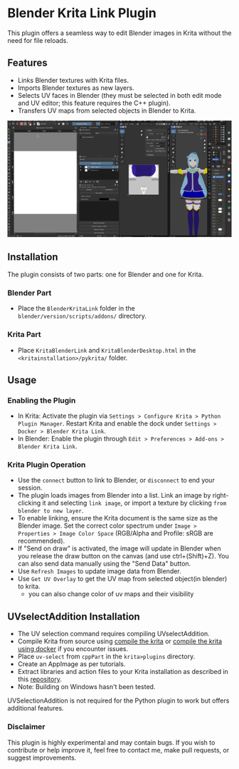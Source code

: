 # Blender Krita Link Plugin

This plugin offers a seamless way to edit Blender images in Krita without the need for file reloads.

## Features
- Links Blender textures with Krita files.
- Imports Blender textures as new layers.
- Selects UV faces in Blender (they must be selected in both edit mode and UV editor; this feature requires the C++ plugin).
- Transfers UV maps from selected objects in Blender to Krita.

![demo](demo.gif)

## Installation

The plugin consists of two parts: one for Blender and one for Krita.

### Blender Part
- Place the `BlenderKritaLink` folder in the `blender/version/scripts/addons/` directory.

### Krita Part
- Place `KritaBlenderLink` and `KritaBlenderDesktop.html` in the `<kritainstallation>/pykrita/` folder.

## Usage

### Enabling the Plugin
- In Krita: Activate the plugin via `Settings > Configure Krita > Python Plugin Manager`. Restart Krita and enable the dock under `Settings > Docker > Blender Krita Link`.
- In Blender: Enable the plugin through `Edit > Preferences > Add-ons > Blender Krita Link`.

### Krita Plugin Operation
- Use the `connect` button to link to Blender, or `disconnect` to end your session.
- The plugin loads images from Blender into a list. Link an image by right-clicking it and selecting `link image`, or import a texture by clicking `from blender to new layer`.
- To enable linking, ensure the Krita document is the same size as the Blender image. Set the correct color spectrum under `Image > Properties > Image Color Space` (RGB/Alpha and Profile: sRGB are recommended).
- If "Send on draw" is activated, the image will update in Blender when you release the draw button on the canvas (and use ctrl+(Shift)+Z). You can also send data manually using the "Send Data" button.
- Use `Refresh Images` to update image data from Blender.
- Use `Get UV Overlay` to get the UV map from selected object(in blender) to krita.
  - you can also change color of uv maps and their visibility

## UVselectAddition Installation
- The UV selection command requires compiling UVselectAddition.
- Compile Krita from source using [compile the krita](https://docs.krita.org/en/untranslatable_pages/building_krita.html) or [compile the krita using docker](https://docs.krita.org/en/untranslatable_pages/building/build_krita_with_docker_on_linux.html) if you encounter issues.
- Place `uv-select` from `cppPart` in the `krita>plugins` directory.
- Create an AppImage as per tutorials.
- Extract libraries and action files to your Krita installation as described in this [repository](https://github.com/Acly/krita-ai-tools).
- Note: Building on Windows hasn't been tested.

UVSelectionAddition is not required for the Python plugin to work but offers additional features.

### Disclaimer
This plugin is highly experimental and may contain bugs. If you wish to contribute or help improve it, feel free to contact me, make pull requests, or suggest improvements.